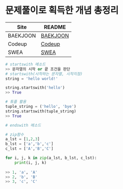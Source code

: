 # 문제풀이로 획득한 개념 총정리

| Site     | README                           |
| -------- | -------------------------------- |
| BAEKJOON | [BAEKJOON](./BAEKJOON/README.md) |
| Codeup   | [Codeup](./Codeup/README.md)     |
| SWEA     | [SWEA](./SWEA/README.md)         |

```python
# startswith 메소드
>> 문자열의 시작 or 끝 조건을 판단
# startswith(시작하는 문자열, 시작지점)
string = 'hello world!'

string.startswith('hello')
>> True

# 튜플 활용
tuple_string = ('hello', 'bye')
string.startswith(tuple_string)
>> True
```

```python
# endswith 메소드
```

```python
# zip함수
a_lst = [1,2,3]
b_lst = ['a','b','c']
c_lst = ['A','B','C']

for i, j, k in zip(a_lst, b_lst, c_lst):
    print(i, j, k)
    
>> 1, 'a', 'A'
>> 2, 'b', 'B'
>> 3, 'c', 'C'
```

